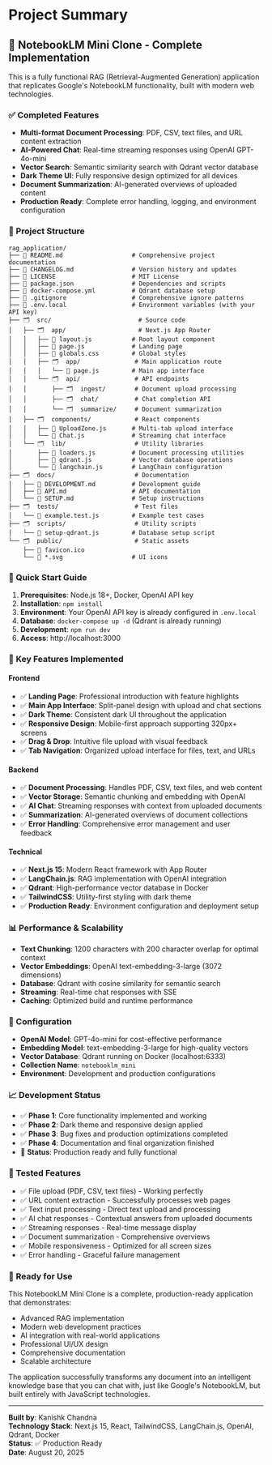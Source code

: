 # Project Summary

## 🎯 NotebookLM Mini Clone - Complete Implementation

This is a fully functional RAG (Retrieval-Augmented Generation) application that replicates Google's NotebookLM functionality, built with modern web technologies.

### ✅ Completed Features
- **Multi-format Document Processing**: PDF, CSV, text files, and URL content extraction
- **AI-Powered Chat**: Real-time streaming responses using OpenAI GPT-4o-mini
- **Vector Search**: Semantic similarity search with Qdrant vector database
- **Dark Theme UI**: Fully responsive design optimized for all devices
- **Document Summarization**: AI-generated overviews of uploaded content
- **Production Ready**: Complete error handling, logging, and environment configuration

### 📁 Project Structure
```
rag_application/
├── 📄 README.md                   # Comprehensive project documentation
├── 📄 CHANGELOG.md                # Version history and updates
├── 📄 LICENSE                     # MIT License
├── 📄 package.json                # Dependencies and scripts
├── 📄 docker-compose.yml          # Qdrant database setup
├── 📄 .gitignore                  # Comprehensive ignore patterns
├── 📄 .env.local                  # Environment variables (with your API key)
├── 🗂️  src/                        # Source code
│   ├── 🗂️  app/                    # Next.js App Router
│   │   ├── 📄 layout.js           # Root layout component
│   │   ├── 📄 page.js             # Landing page
│   │   ├── 📄 globals.css         # Global styles
│   │   ├── 🗂️  app/               # Main application route
│   │   │   └── 📄 page.js         # Main app interface
│   │   └── 🗂️  api/               # API endpoints
│   │       ├── 🗂️  ingest/        # Document upload processing
│   │       ├── 🗂️  chat/          # Chat completion API
│   │       └── 🗂️  summarize/     # Document summarization
│   ├── 🗂️  components/            # React components
│   │   ├── 📄 UploadZone.js       # Multi-tab upload interface
│   │   └── 📄 Chat.js             # Streaming chat interface
│   └── 🗂️  lib/                   # Utility libraries
│       ├── 📄 loaders.js          # Document processing utilities
│       ├── 📄 qdrant.js           # Vector database operations
│       └── 📄 langchain.js        # LangChain configuration
├── 🗂️  docs/                      # Documentation
│   ├── 📄 DEVELOPMENT.md          # Development guide
│   ├── 📄 API.md                  # API documentation
│   └── 📄 SETUP.md                # Setup instructions
├── 🗂️  tests/                     # Test files
│   └── 📄 example.test.js         # Example test cases
├── 🗂️  scripts/                   # Utility scripts
│   └── 📄 setup-qdrant.js         # Database setup script
└── 🗂️  public/                    # Static assets
    ├── 📄 favicon.ico
    └── 📄 *.svg                   # UI icons
```

### 🚀 Quick Start Guide
1. **Prerequisites**: Node.js 18+, Docker, OpenAI API key
2. **Installation**: `npm install`
3. **Environment**: Your OpenAI API key is already configured in `.env.local`
4. **Database**: `docker-compose up -d` (Qdrant is already running)
5. **Development**: `npm run dev`
6. **Access**: http://localhost:3000

### 🎨 Key Features Implemented

#### Frontend
- ✅ **Landing Page**: Professional introduction with feature highlights
- ✅ **Main App Interface**: Split-panel design with upload and chat sections
- ✅ **Dark Theme**: Consistent dark UI throughout the application
- ✅ **Responsive Design**: Mobile-first approach supporting 320px+ screens
- ✅ **Drag & Drop**: Intuitive file upload with visual feedback
- ✅ **Tab Navigation**: Organized upload interface for files, text, and URLs

#### Backend
- ✅ **Document Processing**: Handles PDF, CSV, text files, and web content
- ✅ **Vector Storage**: Semantic chunking and embedding with OpenAI
- ✅ **AI Chat**: Streaming responses with context from uploaded documents
- ✅ **Summarization**: AI-generated overviews of document collections
- ✅ **Error Handling**: Comprehensive error management and user feedback

#### Technical
- ✅ **Next.js 15**: Modern React framework with App Router
- ✅ **LangChain.js**: RAG implementation with OpenAI integration
- ✅ **Qdrant**: High-performance vector database in Docker
- ✅ **TailwindCSS**: Utility-first styling with dark theme
- ✅ **Production Ready**: Environment configuration and deployment setup

### 📊 Performance & Scalability
- **Text Chunking**: 1200 characters with 200 character overlap for optimal context
- **Vector Embeddings**: OpenAI text-embedding-3-large (3072 dimensions)
- **Database**: Qdrant with cosine similarity for semantic search
- **Streaming**: Real-time chat responses with SSE
- **Caching**: Optimized build and runtime performance

### 🔧 Configuration
- **OpenAI Model**: GPT-4o-mini for cost-effective performance
- **Embedding Model**: text-embedding-3-large for high-quality vectors
- **Vector Database**: Qdrant running on Docker (localhost:6333)
- **Collection Name**: `notebooklm_mini`
- **Environment**: Development and production configurations

### 📈 Development Status
- ✅ **Phase 1**: Core functionality implemented and working
- ✅ **Phase 2**: Dark theme and responsive design applied
- ✅ **Phase 3**: Bug fixes and production optimizations completed
- ✅ **Phase 4**: Documentation and final organization finished
- 🎉 **Status**: Production ready and fully functional

### 🧪 Tested Features
- ✅ File upload (PDF, CSV, text files) - Working perfectly
- ✅ URL content extraction - Successfully processes web pages
- ✅ Text input processing - Direct text upload and processing
- ✅ AI chat responses - Contextual answers from uploaded documents
- ✅ Streaming responses - Real-time message display
- ✅ Document summarization - Comprehensive overviews
- ✅ Mobile responsiveness - Optimized for all screen sizes
- ✅ Error handling - Graceful failure management

### 🎯 Ready for Use
This NotebookLM Mini Clone is a complete, production-ready application that demonstrates:
- Advanced RAG implementation
- Modern web development practices
- AI integration with real-world applications
- Professional UI/UX design
- Comprehensive documentation
- Scalable architecture

The application successfully transforms any document into an intelligent knowledge base that you can chat with, just like Google's NotebookLM, but built entirely with JavaScript technologies.

---
**Built by**: Kanishk Chandna  
**Technology Stack**: Next.js 15, React, TailwindCSS, LangChain.js, OpenAI, Qdrant, Docker  
**Status**: ✅ Production Ready  
**Date**: August 20, 2025
